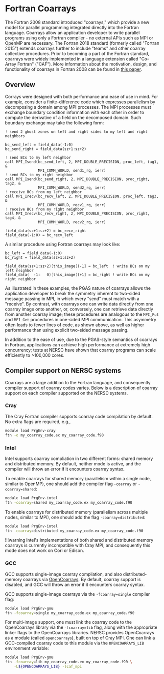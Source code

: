 # Fortran Coarrays

The Fortran 2008 standard introduced "coarrays," which provide a new model for
parallel programming integrated directly into the Fortran language. Coarrays
allow an application developer to write parallel programs using only a Fortran
compiler - no external APIs such as MPI or OpenMP are necessary. The Fortran
2018 standard (formerly called "Fortran 2015") extends coarrays further to
include "teams" and other coarray collective procedures. Prior to becoming a
part of the Fortran standard, coarrays were widely implemented in a language
extension called "Co-Array Fortran" ("CAF"). More information about the
motivation, design, and functionality of coarrays in Fortran 2008 can be found
in [this paper](https://wg5-fortran.org/N1801-N1850/N1824.pdf).

## Overview

Corrays were designed with both performance and ease of use in mind. For
example, consider a finite-difference code which expresses parallelism by
decomposing a domain among MPI processes. The MPI processes must exchange
boundary condition information with each other in order to compute the
derivative of a field on the decomposed domain. Such boundary exchange may take
the following form:

```Fortran
! send 2 ghost zones on left and right sides to my left and right neighbors

bc_send_left = field_data(-1:0)
bc_send_right = field_data(sz+1:sz+2)

! send BCs to my left neighbor
call MPI_Isend(bc_send_left, 2, MPI_DOUBLE_PRECISION, proc_left, tag1, &
               MPI_COMM_WORLD, send1_rq, ierr)
! send BCs to my right neighbor
call MPI_Isend(bc_send_right, 2, MPI_DOUBLE_PRECISION, proc_right, tag2, &
               MPI_COMM_WORLD, send2_rq, ierr)
! receive BCs from my left neighbor
call MPI_Irecv(bc_recv_left, 2, MPI_DOUBLE_PRECISION, proc_left, tag3, &
               MPI_COMM_WORLD, recv1_rq, ierr)
! receive BCs from my right neighbor
call MPI_Irecv(bc_recv_right, 2, MPI_DOUBLE_PRECISION, proc_right, tag4, &
               MPI_COMM_WORLD, recv2_rq, ierr)

field_data(sz+1:sz+2) = bc_recv_right
field_data(-1:0) = bc_recv_left
```

A similar procedure using Fortran coarrays may look like:

```Fortran
bc_left = field_data(-1:0)
bc_right = field_data(sz+1:sz+2)

field_data(sz+1:sz+2)[this_image()-1] = bc_left  ! write BCs on my left neighbor
field_data(  -1:   0)[this_image()+1] = bc_right ! write BCs on my right neighbor
```

As illustrated in these examples, the PGAS nature of coarrays allows the
application developer to break the symmetry inherent to two-sided message
passing in MPI, in which every "send" must match with a "receive". By contrast,
with coarrays one can write data directly from one coarray image onto another,
or, conversely, one can retrieve data directly from another coarray image;
these procedures are analogous to the `MPI_Put` and `MPI_Get` procedures in
one-sided MPI communication. This asymmetry often leads to fewer lines of code,
as shown above, as well as higher performance than using explicit two-sided
message passing.

In addition to the ease of use, due to the PGAS-style semantics of coarrays in
Fortran, applications can achieve high performance at extremely high
concurrency; tests at NERSC have shown that coarray programs can scale
efficiently to >100,000 cores.

## Compiler support on NERSC systems

Coarrays are a large addition to the Fortran language, and consequently
compiler support of coarray codes varies. Below is a description of coarray
support on each compiler supported on the NERSC systems.

### Cray

The Cray Fortran compiler supports coarray code compilation by default. No
extra flags are required, e.g.,

```bash
module load PrgEnv-cray
ftn -o my_coarray_code.ex my_coarray_code.f90
```

### Intel

Intel supports coarray compliation in two different forms: shared memory and
distributed memory. By default, neither mode is active, and the compiler will
throw an error if it encounters coarray syntax.

To enable coarrays for shared memory (parallelism within a single node, similar
to OpenMP), one should add the compiler flag `-coarray` or `-coarray=shared`:

```bash
module load PrgEnv-intel
ftn -coarray=shared my_coarray_code.ex my_coarray_code.f90
```

To enable coarrays for distributed memory (parallelism across multiple nodes,
similar to MPI), one should add the flag `-coarray=distributed`:

```bash
module load PrgEnv-intel
ftn -coarray=distributed my_coarray_code.ex my_coarray_code.f90
```

!!!warning
    Intel's implementations of both shared and distributed memory coarrays is
    currently incompatible with Cray MPI, and consequently this mode does not
    work on Cori or Edison.

### GCC

GCC supports single-image coarray compliation, and also distributed-memory
coarrays via [OpenCoarrays](http://www.opencoarrays.org/). By default, coarray
support is disabled, and GCC will throw an error if it encounters coarray
syntax.

GCC supports single-image coarrays via the `-fcoarray=single` compiler flag:
```bash
module load PrgEnv-gnu
ftn -fcoarray=single my_coarray_code.ex my_coarray_code.f90
```

For multi-image support, one must link the coarray code to the OpenCoarrays
library via the `-fcoarray=lib` flag, along with the appropriate linker flags
to the OpenCoarrays libraries. NERSC provides OpenCoarrays as a module (called
`opencoarrays`), built on top of Cray MPI. One can link a GCC-compiled coarray
code to this module via the `OPENCOARRAYS_LIB` environment variable:
```bash
module load PrgEnv-gnu
ftn -fcoarray=lib my_coarray_code.ex my_coarray_code.f90 \
    -L${OPENCOARRAYS_LIB} -lcaf_mpi
```
